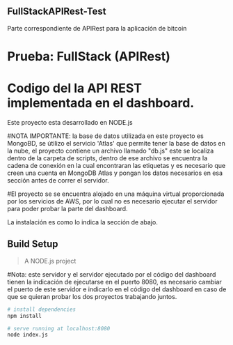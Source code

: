 ## FullStackAPIRest-Test
Parte correspondiente de APIRest para la aplicación de bitcoin 
# Prueba: FullStack (APIRest)
# Codigo del la API REST implementada en el dashboard.

Este proyecto esta desarrollado en NODE.js 

#NOTA IMPORTANTE: la base de datos utilizada en este proyecto es MongoBD, se útilizo el servicio 'Atlas' que permite
tener la base de datos en la nube, el proyecto contiene un archivo llamado "db.js" este se localiza dentro de la carpeta de
scripts, dentro de ese archivo se encuentra la cadena de conexión en la cual encontraran las etiquetas <usuario> y <password>
es necesario que creen una cuenta en MongoDB Atlas y pongan los datos necesarios en esa sección antes de correr el servidor.

#El proyecto se se encuentra alojado en una máquina virtual proporcionada por los servicios de AWS, por lo cual no es necesario
ejecutar el servidor para poder probar la parte del dashboard.

La instalación es como lo indica la sección de abajo.

## Build Setup

> A NODE.js project

#Nota: este servidor y el servidor ejecutado por el código del dashboard tienen la indicación de ejecutarse en el puerto 8080,
es necesario cambiar el puerto de este servidor e indicarlo en el código del dashboard en caso de que se quieran probar los
dos proyectos trabajando juntos.

``` bash
# install dependencies
npm install

# serve running at localhost:8080
node index.js
